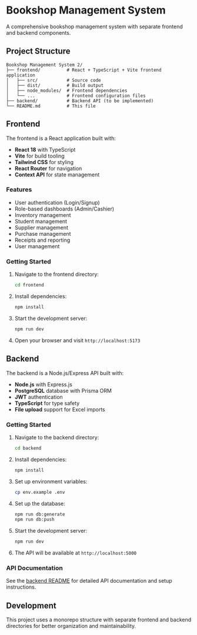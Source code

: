 # Bookshop Management System

A comprehensive bookshop management system with separate frontend and backend components.

## Project Structure

```
Bookshop Management System 2/
├── frontend/          # React + TypeScript + Vite frontend application
│   ├── src/           # Source code
│   ├── dist/          # Build output
│   ├── node_modules/  # Frontend dependencies
│   └── ...            # Frontend configuration files
├── backend/           # Backend API (to be implemented)
└── README.md          # This file
```

## Frontend

The frontend is a React application built with:
- **React 18** with TypeScript
- **Vite** for build tooling
- **Tailwind CSS** for styling
- **React Router** for navigation
- **Context API** for state management

### Features
- User authentication (Login/Signup)
- Role-based dashboards (Admin/Cashier)
- Inventory management
- Student management
- Supplier management
- Purchase management
- Receipts and reporting
- User management

### Getting Started

1. Navigate to the frontend directory:
   ```bash
   cd frontend
   ```

2. Install dependencies:
   ```bash
   npm install
   ```

3. Start the development server:
   ```bash
   npm run dev
   ```

4. Open your browser and visit `http://localhost:5173`

## Backend

The backend is a Node.js/Express API built with:
- **Node.js** with Express.js
- **PostgreSQL** database with Prisma ORM
- **JWT** authentication
- **TypeScript** for type safety
- **File upload** support for Excel imports

### Getting Started

1. Navigate to the backend directory:
   ```bash
   cd backend
   ```

2. Install dependencies:
   ```bash
   npm install
   ```

3. Set up environment variables:
   ```bash
   cp env.example .env
   ```

4. Set up the database:
   ```bash
   npm run db:generate
   npm run db:push
   ```

5. Start the development server:
   ```bash
   npm run dev
   ```

6. The API will be available at `http://localhost:5000`

### API Documentation

See the [backend README](./backend/README.md) for detailed API documentation and setup instructions.

## Development

This project uses a monorepo structure with separate frontend and backend directories for better organization and maintainability.
